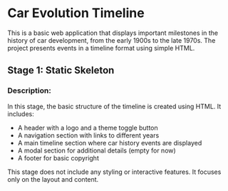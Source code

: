 # Car Evolution Timeline

This is a basic web application that displays important milestones in the history of car development, from the early 1900s to the late 1970s. The project presents events in a timeline format using simple HTML.

## Stage 1: Static Skeleton

### Description:

In this stage, the basic structure of the timeline is created using HTML. It includes:

- A header with a logo and a theme toggle button
- A navigation section with links to different years
- A main timeline section where car history events are displayed
- A modal section for additional details (empty for now)
- A footer for basic copyright

This stage does not include any styling or interactive features. It focuses only on the layout and content.
